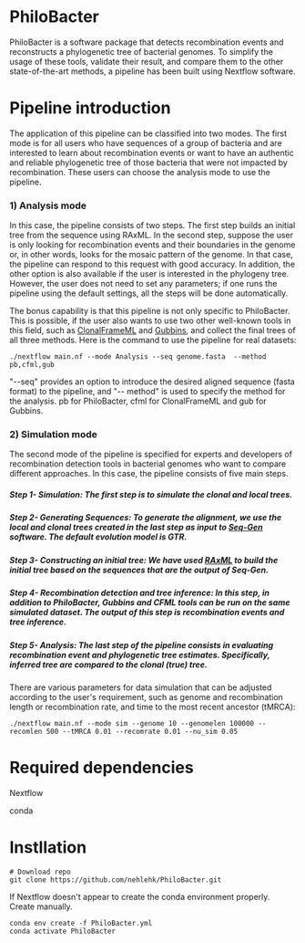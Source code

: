 # PhiloBacter
PhiloBacter is a software package that detects recombination events and reconstructs a phylogenetic tree of bacterial genomes.
To simplify the usage of these tools, validate their result, and compare them to the other state-of-the-art methods, a pipeline has been built using Nextflow software.

# Pipeline introduction

The application of this pipeline can be classified into two modes. The first mode is for all users who have sequences of a group of bacteria and are interested to learn about recombination events or want to have an authentic and reliable phylogenetic tree of those bacteria that were not impacted by recombination. These users can choose the analysis mode to use the pipeline. 

### 1) Analysis mode
In this case, the pipeline consists of two steps. The first step builds an initial tree from the sequence using RAxML. In the second step, suppose the user is only looking for recombination events and their boundaries in the genome or, in other words, looks for the mosaic pattern of the genome. In that case, the pipeline can respond to this request with good accuracy. In addition, the other option is also available if the user is interested in the phylogeny tree. However, the user does not need to set any parameters; if one runs the pipeline using the default settings, all the steps will be done automatically. 

The bonus capability is that this pipeline is not only specific to PhiloBacter. This is possible, if the user also wants to use two other well-known tools in this field, such as [ClonalFrameML](https://github.com/xavierdidelot/ClonalFrameML) and [Gubbins](https://github.com/nickjcroucher/gubbins), and collect the final trees of all three methods. Here is the command to use the pipeline for real datasets:

```
./nextflow main.nf --mode Analysis --seq genome.fasta  --method pb,cfml,gub
```
"--seq" provides an option to introduce the desired aligned sequence (fasta format) to the pipeline, and "-- method" is used to specify the method for the analysis. pb for PhiloBacter, cfml for ClonalFrameML and gub for Gubbins.







### 2) Simulation mode
The second mode of the pipeline is specified for experts and developers of recombination detection tools in bacterial genomes who want to compare different approaches. In this case, the pipeline consists of five main steps.
##### Step 1- Simulation: The first step is to simulate the clonal and local trees.
##### Step 2- Generating Sequences: To generate the alignment, we use the local and clonal trees created in the last step as input to [Seq-Gen](https://github.com/rambaut/Seq-Gen) software. The default evolution model is GTR.
##### Step 3- Constructing an initial tree: We have used [RAxML](https://github.com/stamatak/standard-RAxML) to build the initial tree based on the sequences that are the output of Seq-Gen.

##### Step 4- Recombination detection and tree inference: In this step, in addition to PhiloBacter, Gubbins and CFML tools can be run on the same simulated dataset. The output of this step is recombination events and tree inference.

##### Step 5- Analysis: The last step of the pipeline consists in evaluating recombination event and phylogenetic tree estimates. Specifically, inferred tree are compared to the clonal (true) tree.

There are various parameters for data simulation that can be adjusted according to the user's requirement, such as genome and recombination length or recombination rate, and time to the most recent ancestor (tMRCA):

```
./nextflow main.nf --mode sim --genome 10 --genomelen 100000 --recomlen 500 --tMRCA 0.01 --recomrate 0.01 --nu_sim 0.05
```

# Required dependencies

Nextflow

conda


# Instllation
```
# Download repo
git clone https://github.com/nehlehk/PhiloBacter.git
```

If Nextflow doesn't appear to create the conda environment properly. Create manually.
```
conda env create -f PhiloBacter.yml
conda activate PhiloBacter
```
